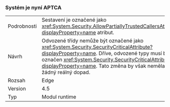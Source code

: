 ### <a name="systemactivities-is-now-aptca"></a>Systém je nyní APTCA

|   |   |
|---|---|
|Podrobnosti|Sestavení je označené jako <xref:System.Security.AllowPartiallyTrustedCallersAttribute?displayProperty=name> atribut.|
|Návrh|Odvozené třídy nemůže být označené jako <xref:System.Security.SecurityCriticalAttribute?displayProperty=name>. Dříve, odvozené typy musí být označen <xref:System.Security.SecurityCriticalAttribute?displayProperty=name>. Tato změna by však neměla mít žádný reálný dopad.|
|Rozsah|Edge|
|Version|4.5|
|Typ|Modul runtime|

